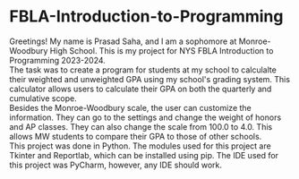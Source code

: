 # FBLA-Introduction-to-Programming
Greetings! My name is Prasad Saha, and I am a sophomore at Monroe-Woodbury High School. This is my project for NYS FBLA Introduction to Programming 2023-2024. <br>
The task was to create a program for students at my school to calculalte their weighted and unweighted GPA using my school's grading system. This calculator allows users to calculate their GPA on both the quarterly and cumulative scope. <br>
Besides the Monroe-Woodbury scale, the user can customize the information. They can go to the settings and change the weight of honors and AP classes. They can also change the scale from 100.0 to 4.0. This allows MW students to compare their GPA to those of other schools. <br>
This project was done in Python. The modules used for this project are Tkinter and Reportlab, which can be installed using pip. The IDE used for this project was PyCharm, however, any IDE should work.
